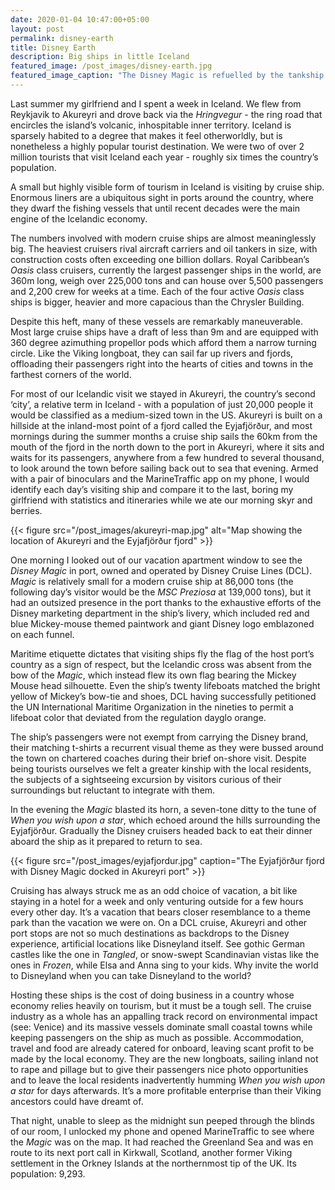 ```yaml
---
date: 2020-01-04 10:47:00+05:00
layout: post
permalink: disney-earth
title: Disney Earth
description: Big ships in little Iceland
featured_image: /post_images/disney-earth.jpg
featured_image_caption: "The Disney Magic is refuelled by the tankship Sirius in Warnemünde, Germany in August 2018. Image credit: [Wikimedia Commons](https://commons.wikimedia.org/wiki/File:Disney_Magic_and_Sirius_in_Warnem%C3%BCnde_II.jpg)"
---
```


Last summer my girlfriend and I spent a week in Iceland. We flew from Reykjavik to Akureyri and drove back via the _Hringvegur_ - the ring road that encircles the island’s volcanic, inhospitable inner territory. Iceland is sparsely habited to a degree that makes it feel otherworldly, but is nonetheless a highly popular tourist destination. We were two of over 2 million tourists that visit Iceland each year - roughly six times the country’s population.

A small but highly visible form of tourism in Iceland is visiting by cruise ship. Enormous liners are a ubiquitous sight in ports around the country, where they dwarf the fishing vessels that until recent decades were the main engine of the Icelandic economy.

The numbers involved with modern cruise ships are almost meaninglessly big. The heaviest cruisers rival aircraft carriers and oil tankers in size, with construction costs often exceeding one billion dollars. Royal Caribbean’s _Oasis_ class cruisers, currently the largest passenger ships in the world, are 360m long, weigh over 225,000 tons and can house over 5,500 passengers and 2,200 crew for weeks at a time. Each of the four active _Oasis_ class ships is bigger, heavier and more capacious than the Chrysler Building.

Despite this heft, many of these vessels are remarkably maneuverable. Most large cruise ships have a draft of less than 9m and are equipped with 360 degree azimuthing propellor pods which afford them a narrow turning circle. Like the Viking longboat, they can sail far up rivers and fjords, offloading their passengers right into the hearts of cities and towns in the farthest corners of the world.

For most of our Icelandic visit we stayed in Akureyri, the country’s second ‘city’, a relative term in Iceland - with a population of just 20,000 people it would be classified as a medium-sized town in the US. Akureyri is built on a hillside at the inland-most point of a fjord called the Eyjafjörður, and most mornings during the summer months a cruise ship sails the 60km from the mouth of the fjord in the north down to the port in Akureyri, where it sits and waits for its passengers, anywhere from a few hundred to several thousand, to look around the town before sailing back out to sea that evening. Armed with a pair of binoculars and the MarineTraffic app on my phone, I would identify each day’s visiting ship and compare it to the last, boring my girlfriend with statistics and itineraries while we ate our morning skyr and berries.

{{< figure src="/post_images/akureyri-map.jpg" alt="Map showing the location of Akureyri and the Eyjafjörður fjord" >}}

One morning I looked out of our vacation apartment window to see the _Disney Magic_ in port, owned and operated by Disney Cruise Lines (DCL). _Magic_ is relatively small for a modern cruise ship at 86,000 tons (the following day’s visitor would be the _MSC Preziosa_ at 139,000 tons), but it had an outsized presence in the port thanks to the exhaustive efforts of the Disney marketing department in the ship’s livery, which included red and blue Mickey-mouse themed paintwork and giant Disney logo emblazoned on each funnel.

Maritime etiquette dictates that visiting ships fly the flag of the host port’s country as a sign of respect, but the Icelandic cross was absent from the bow of the _Magic_, which instead flew its own flag bearing the Mickey Mouse head silhouette. Even the ship’s twenty lifeboats matched the bright yellow of Mickey’s bow-tie and shoes, DCL having successfully petitioned the UN International Maritime Organization in the nineties to permit a lifeboat color that deviated from the regulation dayglo orange. 

The ship’s passengers were not exempt from carrying the Disney brand, their matching t-shirts a recurrent visual theme as they were bussed around the town on chartered coaches during their brief on-shore visit. Despite being tourists ourselves we felt a greater kinship with the local residents, the subjects of a sightseeing excursion by visitors curious of their surroundings but reluctant to integrate with them.

In the evening the _Magic_ blasted its horn, a seven-tone ditty to the tune of _When you wish upon a star_, which echoed around the hills surrounding the Eyjafjörður. Gradually the Disney cruisers headed back to eat their dinner aboard the ship as it prepared to return to sea.

{{< figure src="/post_images/eyjafjordur.jpg" caption="The Eyjafjörður fjord with Disney Magic docked in Akureyri port" >}}

Cruising has always struck me as an odd choice of vacation, a bit like staying in a hotel for a week and only venturing outside for a few hours every other day. It’s a vacation that bears closer resemblance to a theme park than the vacation we were on. On a DCL cruise, Akureyri and other port stops are not so much destinations as backdrops to the Disney experience, artificial locations like Disneyland itself. See gothic German castles like the one in _Tangled_, or snow-swept Scandinavian vistas like the ones in _Frozen_, while  Elsa and Anna sing to your kids. Why invite the world to Disneyland when you can take Disneyland to the world?

Hosting these ships is the cost of doing business in a country whose economy relies heavily on tourism, but it must be a tough sell. The cruise industry as a whole has an appalling track record on environmental impact (see: Venice) and its massive vessels dominate small coastal towns while keeping passengers on the ship as much as possible. Accommodation, travel and food are already catered for onboard, leaving scant profit to be made by the local economy. They are the new longboats, sailing inland not to rape and pillage but to give their passengers nice photo opportunities and to leave the local residents inadvertently humming _When you wish upon a star_ for days afterwards. It’s a more profitable enterprise than their Viking ancestors could have dreamt of.

That night, unable to sleep as the midnight sun peeped through the blinds of our room, I unlocked my phone and opened MarineTraffic to see where the _Magic_ was on the map. It had reached the Greenland Sea and was en route to its next port call in Kirkwall, Scotland, another former Viking settlement in the Orkney Islands at the northernmost tip of the UK. Its population: 9,293.
